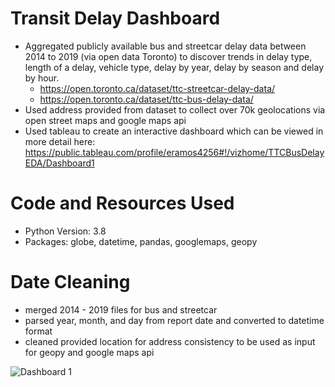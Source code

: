 # Transit Delay Dashboard 

- Aggregated publicly available bus and streetcar delay data between 2014 to 2019 (via open data Toronto) to discover trends in delay type, length of a delay, vehicle type, delay by year, delay by season and delay by hour.
  - https://open.toronto.ca/dataset/ttc-streetcar-delay-data/
  - https://open.toronto.ca/dataset/ttc-bus-delay-data/
- Used address provided from dataset to collect over 70k geolocations via open street maps and google maps api
- Used tableau to create an interactive dashboard which can be viewed in more detail here: https://public.tableau.com/profile/eramos4256#!/vizhome/TTCBusDelayEDA/Dashboard1  

# Code and Resources Used
- Python Version: 3.8
- Packages: globe, datetime, pandas, googlemaps, geopy

# Date Cleaning 
- merged 2014 - 2019 files for bus and streetcar 
- parsed year, month, and day from report date and converted to datetime format
- cleaned provided location for address consistency to be used as input for geopy and google maps api

![Dashboard 1](https://user-images.githubusercontent.com/56518821/111861291-6b2e7700-8923-11eb-9729-2ab3fbdbac8d.png)






